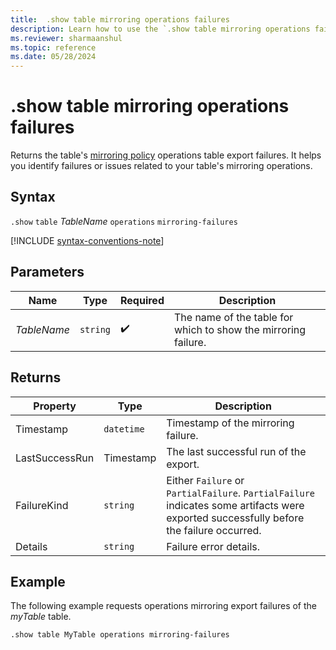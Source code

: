 ```yaml
---
title:  .show table mirroring operations failures
description: Learn how to use the `.show table mirroring operations failures` command to check the mirroring operations failures.
ms.reviewer: sharmaanshul
ms.topic: reference
ms.date: 05/28/2024
---
```

# .show table mirroring operations failures

Returns the table's [mirroring policy](mirroring-policy.md) operations table export failures. It helps you identify failures or issues related to your table's mirroring operations.

## Syntax

`.show` `table` *TableName* `operations` `mirroring-failures`

[!INCLUDE [syntax-conventions-note](../includes/syntax-conventions-note.md)]

## Parameters

| Name | Type | Required | Description |
|--|--|--|--|
| *TableName* | `string` |  :heavy_check_mark: | The name of the table for which to show the mirroring failure. |

## Returns

| Property | Type | Description |
|-------------------|----------|----------------------------------------|
| Timestamp | `datetime` | Timestamp of the mirroring failure. |
| LastSuccessRun | Timestamp | The last successful run of the export.   |
| FailureKind | `string` | Either `Failure` or `PartialFailure`. `PartialFailure` indicates some artifacts were exported successfully before the failure occurred.|
| Details | `string` | Failure error details.  |

## Example

The following example requests operations mirroring export failures of the *myTable* table.

```kusto
.show table MyTable operations mirroring-failures

```
